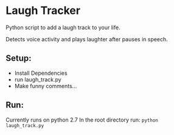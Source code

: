 # Laugh Tracker

Python script to add a laugh track to your life.

Detects voice activity and plays laughter after pauses in speech.

## Setup:
* Install Dependencies
* run laugh_track.py
* Make funny comments...

## Run:
Currently runs on python 2.7
In the root directory run:
`python laugh_track.py`

